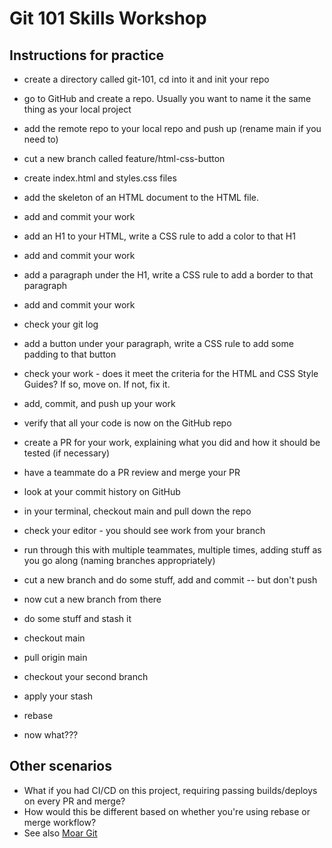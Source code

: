 # Git 101 Skills Workshop

## Instructions for practice
* create a directory called git-101, cd into it and init your repo
* go to GitHub and create a repo. Usually you want to name it the same thing as your local project
* add the remote repo to your local repo and push up (rename main if you need to)
* cut a new branch called feature/html-css-button
* create index.html and styles.css files
* add the skeleton of an HTML document to the HTML file.
* add and commit your work
* add an H1 to your HTML, write a CSS rule to add a color to that H1
* add and commit your work
* add a paragraph under the H1, write a CSS rule to add a border to that paragraph
* add and commit your work
* check your git log
* add a button under your paragraph, write a CSS rule to add some padding to that button
* check your work - does it meet the criteria for the HTML and CSS Style Guides? If so, move on. If not, fix it.
* add, commit, and push up your work
* verify that all your code is now on the GitHub repo
* create a PR for your work, explaining what you did and how it should be tested (if necessary)
* have a teammate do a PR review and merge your PR
* look at your commit history on GitHub
* in your terminal, checkout main and pull down the repo
* check your editor - you should see work from your branch
* run through this with multiple teammates, multiple times, adding stuff as you go along (naming branches appropriately)

* cut a new branch and do some stuff, add and commit -- but don't push
* now cut a new branch from there
* do some stuff and stash it
* checkout main
* pull origin main
* checkout your second branch
* apply your stash
* rebase
* now what???


## Other scenarios
* What if you had CI/CD on this project, requiring passing builds/deploys on every PR and merge?
* How would this be different based on whether you're using rebase or merge workflow?
* See also [Moar Git](MORE.md)
